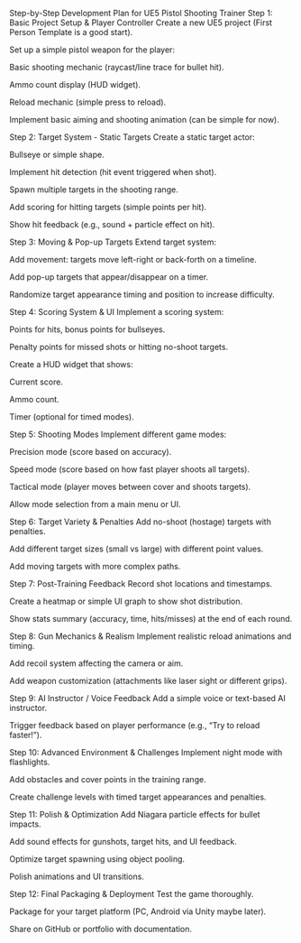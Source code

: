 ﻿Step-by-Step Development Plan for UE5 Pistol Shooting Trainer
Step 1: Basic Project Setup & Player Controller
Create a new UE5 project (First Person Template is a good start).

Set up a simple pistol weapon for the player:

Basic shooting mechanic (raycast/line trace for bullet hit).

Ammo count display (HUD widget).

Reload mechanic (simple press to reload).

Implement basic aiming and shooting animation (can be simple for now).

Step 2: Target System - Static Targets
Create a static target actor:

Bullseye or simple shape.

Implement hit detection (hit event triggered when shot).

Spawn multiple targets in the shooting range.

Add scoring for hitting targets (simple points per hit).

Show hit feedback (e.g., sound + particle effect on hit).

Step 3: Moving & Pop-up Targets
Extend target system:

Add movement: targets move left-right or back-forth on a timeline.

Add pop-up targets that appear/disappear on a timer.

Randomize target appearance timing and position to increase difficulty.

Step 4: Scoring System & UI
Implement a scoring system:

Points for hits, bonus points for bullseyes.

Penalty points for missed shots or hitting no-shoot targets.

Create a HUD widget that shows:

Current score.

Ammo count.

Timer (optional for timed modes).

Step 5: Shooting Modes
Implement different game modes:

Precision mode (score based on accuracy).

Speed mode (score based on how fast player shoots all targets).

Tactical mode (player moves between cover and shoots targets).

Allow mode selection from a main menu or UI.

Step 6: Target Variety & Penalties
Add no-shoot (hostage) targets with penalties.

Add different target sizes (small vs large) with different point values.

Add moving targets with more complex paths.

Step 7: Post-Training Feedback
Record shot locations and timestamps.

Create a heatmap or simple UI graph to show shot distribution.

Show stats summary (accuracy, time, hits/misses) at the end of each round.

Step 8: Gun Mechanics & Realism
Implement realistic reload animations and timing.

Add recoil system affecting the camera or aim.

Add weapon customization (attachments like laser sight or different grips).

Step 9: AI Instructor / Voice Feedback
Add a simple voice or text-based AI instructor.

Trigger feedback based on player performance (e.g., “Try to reload faster!”).

Step 10: Advanced Environment & Challenges
Implement night mode with flashlights.

Add obstacles and cover points in the training range.

Create challenge levels with timed target appearances and penalties.

Step 11: Polish & Optimization
Add Niagara particle effects for bullet impacts.

Add sound effects for gunshots, target hits, and UI feedback.

Optimize target spawning using object pooling.

Polish animations and UI transitions.

Step 12: Final Packaging & Deployment
Test the game thoroughly.

Package for your target platform (PC, Android via Unity maybe later).

Share on GitHub or portfolio with documentation.